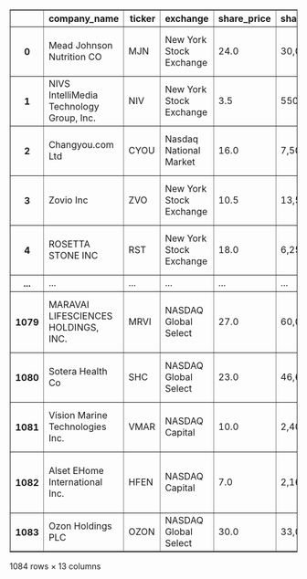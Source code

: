 

<div style="width:100%">
<table border="1" class="dataframe">
  <thead>
    <tr style="text-align: right;">
      <th></th>
      <th>company_name</th>
      <th>ticker</th>
      <th>exchange</th>
      <th>share_price</th>
      <th>shares_offered</th>
      <th>dollar_value_of_shares</th>
      <th>date_of_priced</th>
      <th>href</th>
      <th>employees</th>
      <th>shares_outstanding</th>
      <th>stock_valuation</th>
      <th>company_address</th>
      <th>phone</th>
    </tr>
  </thead>
  <tbody>
    <tr>
      <th>0</th>
      <td>Mead Johnson Nutrition CO</td>
      <td>MJN</td>
      <td>New York Stock Exchange</td>
      <td>24.0</td>
      <td>30,000,000</td>
      <td>$720,000,000</td>
      <td>2009-02-11</td>
      <td>/market-activity/ipos/overview?dealId=794428-5...</td>
      <td>5500</td>
      <td>72,344,571</td>
      <td>1.736270e+09</td>
      <td>225 NORTH CANAL STREET 25TH FLOOR  CHICAGO IL ...</td>
      <td>3124665800</td>
    </tr>
    <tr>
      <th>1</th>
      <td>NIVS IntelliMedia Technology Group, Inc.</td>
      <td>NIV</td>
      <td>New York Stock Exchange</td>
      <td>3.5</td>
      <td>550,000</td>
      <td>$1,925,000</td>
      <td>2009-03-13</td>
      <td>/market-activity/ipos/overview?dealId=749089-5...</td>
      <td>1650</td>
      <td>39,646,207</td>
      <td>1.387617e+08</td>
      <td>NIVS INDUSTRY PARK, SHUIKOU, HUIZHOU,  GUANGDO...</td>
      <td>86-752-2323616</td>
    </tr>
    <tr>
      <th>2</th>
      <td>Changyou.com Ltd</td>
      <td>CYOU</td>
      <td>Nasdaq National Market</td>
      <td>16.0</td>
      <td>7,500,000</td>
      <td>$120,000,000</td>
      <td>2009-04-02</td>
      <td>/market-activity/ipos/overview?dealId=800114-6...</td>
      <td>628</td>
      <td>7,500,000</td>
      <td>1.200000e+08</td>
      <td>EAST TOWER, JING YAN BUILDING NO. 29 SHIJINGSH...</td>
      <td>86 10 62 72 7777</td>
    </tr>
    <tr>
      <th>3</th>
      <td>Zovio Inc</td>
      <td>ZVO</td>
      <td>New York Stock Exchange</td>
      <td>10.5</td>
      <td>13,500,000</td>
      <td>$141,750,000</td>
      <td>2009-04-15</td>
      <td>/market-activity/ipos/overview?dealId=651558-5...</td>
      <td>2971</td>
      <td>53,139,723</td>
      <td>5.579671e+08</td>
      <td>1811 E NORTHROP BLVD   CHANDLER AZ 85286</td>
      <td>858-668-2586</td>
    </tr>
    <tr>
      <th>4</th>
      <td>ROSETTA STONE INC</td>
      <td>RST</td>
      <td>New York Stock Exchange</td>
      <td>18.0</td>
      <td>6,250,000</td>
      <td>$112,500,000</td>
      <td>2009-04-16</td>
      <td>/market-activity/ipos/overview?dealId=697501-5...</td>
      <td>1218</td>
      <td>20,314,531</td>
      <td>3.656616e+08</td>
      <td>1621 NORTH KENT STREET SUITE 1200  ARLINGTON V...</td>
      <td>703-387-5800</td>
    </tr>
    <tr>
      <th>...</th>
      <td>...</td>
      <td>...</td>
      <td>...</td>
      <td>...</td>
      <td>...</td>
      <td>...</td>
      <td>...</td>
      <td>...</td>
      <td>...</td>
      <td>...</td>
      <td>...</td>
      <td>...</td>
      <td>...</td>
    </tr>
    <tr>
      <th>1079</th>
      <td>MARAVAI LIFESCIENCES HOLDINGS, INC.</td>
      <td>MRVI</td>
      <td>NASDAQ Global Select</td>
      <td>27.0</td>
      <td>60,000,000</td>
      <td>$1,620,000,000</td>
      <td>2020-11-20</td>
      <td>/market-activity/ipos/overview?dealId=1132902-...</td>
      <td>390</td>
      <td>88,965,664</td>
      <td>2.402073e+09</td>
      <td>10770 WATERIDGE CIRCLE SUITE 200   SAN DIEGO C...</td>
      <td>(858) 546-0004</td>
    </tr>
    <tr>
      <th>1080</th>
      <td>Sotera Health Co</td>
      <td>SHC</td>
      <td>NASDAQ Global Select</td>
      <td>23.0</td>
      <td>46,600,000</td>
      <td>$1,071,800,000</td>
      <td>2020-11-20</td>
      <td>/market-activity/ipos/overview?dealId=1132288-...</td>
      <td>2900</td>
      <td>277,431,755</td>
      <td>6.380930e+09</td>
      <td>9100 SOUTH HILLS BLVD, SUITE 300   BROADVIEW H...</td>
      <td>440-262-1410</td>
    </tr>
    <tr>
      <th>1081</th>
      <td>Vision Marine Technologies Inc.</td>
      <td>VMAR</td>
      <td>NASDAQ Capital</td>
      <td>10.0</td>
      <td>2,400,000</td>
      <td>$24,000,000</td>
      <td>2020-11-24</td>
      <td>/market-activity/ipos/overview?dealId=1121905-...</td>
      <td>14</td>
      <td>7,577,677</td>
      <td>7.577677e+07</td>
      <td>730 BOULEVARD DU CURE-BOIVIN   BOISBRAIND  J7G...</td>
      <td>3476150188</td>
    </tr>
    <tr>
      <th>1082</th>
      <td>Alset EHome International Inc.</td>
      <td>HFEN</td>
      <td>NASDAQ Capital</td>
      <td>7.0</td>
      <td>2,160,000</td>
      <td>$15,120,000</td>
      <td>2020-11-24</td>
      <td>/market-activity/ipos/overview?dealId=1104496-...</td>
      <td>20</td>
      <td>8,560,000</td>
      <td>5.992000e+07</td>
      <td>HAMPDEN SQUARE,4800 MONTGOMERY LANE SUITE 210 ...</td>
      <td>3019713955</td>
    </tr>
    <tr>
      <th>1083</th>
      <td>Ozon Holdings PLC</td>
      <td>OZON</td>
      <td>NASDAQ Global Select</td>
      <td>30.0</td>
      <td>33,000,000</td>
      <td>$990,000,000</td>
      <td>2020-11-24</td>
      <td>/market-activity/ipos/overview?dealId=1133299-...</td>
      <td>13432</td>
      <td>179,230,154</td>
      <td>5.376905e+09</td>
      <td>ARCH. MAKARIOU III, 2-4, CAPITAL CENTER 9TH FL...</td>
      <td>357 22 360000</td>
    </tr>
  </tbody>
</table>
<p>1084 rows × 13 columns</p>
</div>
